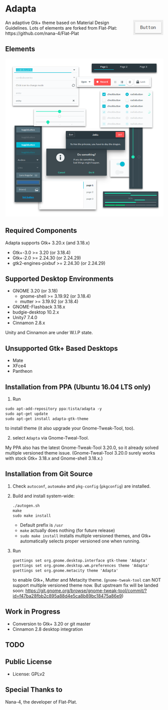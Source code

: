 Adapta
=========
<img src="img/Button.gif" alt="Button" align="right" />
An adaptive Gtk+ theme based on Material Design Guidelines.
Lots of elements are forked from Flat-Plat: https://github.com/nana-4/Flat-Plat

Elements
--------
![Materials](img/Materials.png)

Required Components
-------------------
Adapta supports Gtk+ 3.20.x (and 3.18.x)

* Gtk+-3.0 >= 3.20 (or 3.18.4)
* Gtk+-2.0 >= 2.24.30 (or 2.24.29)
* gtk2-engines-pixbuf >= 2.24.30 (or 2.24.29)

Supported Desktop Environments
------------------------------
* GNOME 3.20 (or 3.18)
  * gnome-shell >= 3.19.92 (or 3.18.4)
  * mutter >= 3.19.92 (or 3.18.4)
* GNOME-Flashback 3.18.x
* budgie-desktop 10.2.x
* Unity7 7.4.0
* Cinnamon 2.8.x

Unity and Cinnamon are under W.I.P state.

Unsupported Gtk+ Based Desktops
-------------------------------
* Mate
* XFce4
* Pantheon

Installation from PPA (Ubuntu 16.04 LTS only)
------------
1. Run
  ```
  sudo apt-add-repository ppa:tista/adapta -y
  sudo apt-get update
  sudo apt-get install adapta-gtk-theme
  ```
  to install theme (it also upgrade your Gnome-Tweak-Tool, too).

2. select `Adapta` via Gnome-Tweal-Tool.

My PPA also has the latest Gnome-Tweak-Tool 3.20.0, so it already solved multiple versioned theme issue.
(Gnome-Tweal-Tool 3.20.0 surely works with stock Gtk+ 3.18.x and Gnome-shell 3.18.x.)

Installation from Git Source
------------
1. Check `autoconf`, `automake` and `pkg-config` (`pkgconfig`) are installed.
2. Build and install system-wide:
   ```
   ./autogen.sh
   make
   sudo make install
   ```
   * Default prefix is `/usr`
   * `make` actually does nothing (for future release)
   * `sudo make install` installs multiple versioned themes,
     and Gtk+ automatically selects proper versioned one when running.

3. Run
   ```
   gsettings set org.gnome.desktop.interface gtk-theme 'Adapta'
   gsettings set org.gnome.desktop.wm.preferences theme 'Adapta'
   gsettings set org.gnome.metacity theme 'Adapta'
   ```
   to enable Gtk+, Mutter and Metacity theme.
   (`gnome-tweak-tool` can NOT support multiple versioned theme now.
   But upstream fix will be landed soon:
   https://git.gnome.org/browse/gnome-tweak-tool/commit/?id=f47ba28fbb2c895a88d4e5ca8b89bc18475a86e9)

Work in Progress
----------------
* Conversion to Gtk+ 3.20 or git master
* Cinnamon 2.8 desktop integration

TODO
----

Public License
--------------
* License: GPLv2

Special Thanks to
--------------
Nana-4, the developer of Flat-Plat.
